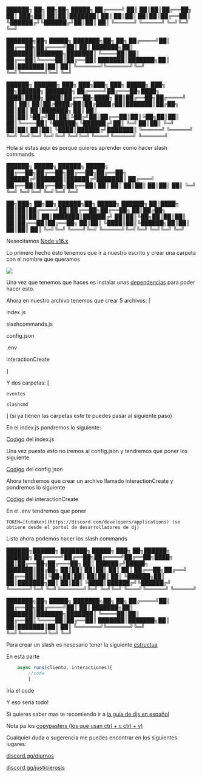 

 ██████╗ ██╗   ██╗██╗ █████╗ 
██╔════╝ ██║   ██║██║██╔══██╗
██║  ███╗██║   ██║██║███████║
██║   ██║██║   ██║██║██╔══██║
╚██████╔╝╚██████╔╝██║██║  ██║
 ╚═════╝  ╚═════╝ ╚═╝╚═╝  ╚═╝
                             

███████╗██╗      █████╗ ███████╗██╗  ██╗
██╔════╝██║     ██╔══██╗██╔════╝██║  ██║
███████╗██║     ███████║███████╗███████║
╚════██║██║     ██╔══██║╚════██║██╔══██║
███████║███████╗██║  ██║███████║██║  ██║
╚══════╝╚══════╝╚═╝  ╚═╝╚══════╝╚═╝  ╚═╝
                                        
 ██████╗ ██████╗ ███╗   ███╗███╗   ███╗ █████╗ ███╗   ██╗██████╗ ███████╗
██╔════╝██╔═══██╗████╗ ████║████╗ ████║██╔══██╗████╗  ██║██╔══██╗██╔════╝
██║     ██║   ██║██╔████╔██║██╔████╔██║███████║██╔██╗ ██║██║  ██║███████╗
██║     ██║   ██║██║╚██╔╝██║██║╚██╔╝██║██╔══██║██║╚██╗██║██║  ██║╚════██║
╚██████╗╚██████╔╝██║ ╚═╝ ██║██║ ╚═╝ ██║██║  ██║██║ ╚████║██████╔╝███████║
 ╚═════╝ ╚═════╝ ╚═╝     ╚═╝╚═╝     ╚═╝╚═╝  ╚═╝╚═╝  ╚═══╝╚═════╝ ╚══════╝
                                                                                                                                                  


Hola si estas aqui es porque quieres aprender como hacer slash commands.




██████╗  █████╗ ██████╗  █████╗ 
██╔══██╗██╔══██╗██╔══██╗██╔══██╗
██████╔╝███████║██████╔╝███████║
██╔═══╝ ██╔══██║██╔══██╗██╔══██║
██║     ██║  ██║██║  ██║██║  ██║
╚═╝     ╚═╝  ╚═╝╚═╝  ╚═╝╚═╝  ╚═╝
                             
██╗███╗   ██╗██╗ ██████╗██╗ █████╗ ██████╗ 
██║████╗  ██║██║██╔════╝██║██╔══██╗██╔══██╗
██║██╔██╗ ██║██║██║     ██║███████║██████╔╝
██║██║╚██╗██║██║██║     ██║██╔══██║██╔══██╗
██║██║ ╚████║██║╚██████╗██║██║  ██║██║  ██║
╚═╝╚═╝  ╚═══╝╚═╝ ╚═════╝╚═╝╚═╝  ╚═╝╚═╝  ╚═╝
                                           
                                                  

Nesecitamos [Node v16.x](https://nodejs.org/en/)

Lo primero hecho esto tenemos que ir a nuestro escrito y crear una carpeta con el nombre que queramos

<img src='https://cdn.discordapp.com/attachments/884856330685407255/884856343104729128/unknown.png'></img>


Una vez que tenemos que haces es instalar unas [dependencias](./dependencias.txt) para poder hacer esto.

Ahora en nuestro archivo tenemos que crear 5 archivos: [

index.js

slashcommands.js

config.json

.env

interactionCreate

]

Y dos carpetas: [

    eventos

    slashcmd

] (si ya tienen las carpetas este te puedes pasar al siguiente paso)

En el index.js pondremos lo siguiente:

[Codigo](./codigos/index.js) del index.js

Una vez puesto esto no iremos al config.json y tendremos que poner los siguiente

[Codigo](./codigos/config.json) del config.json

Ahora tendremos que crear un archivo llamado interactionCreate y pondremos lo siguiente

[Codigo](./codigos/interactionCreate) del interactionCreate

En el .env tendremos que poner

```
TOKEN=[tutoken](https://discord.com/developers/applications) (se obtiene desde el portal de desarrolladores de dj)
```

Listo ahora podemos hacer los slash commands



 ██████╗██████╗ ███████╗ █████╗ ███╗   ██╗██████╗  ██████╗ 
██╔════╝██╔══██╗██╔════╝██╔══██╗████╗  ██║██╔══██╗██╔═══██╗
██║     ██████╔╝█████╗  ███████║██╔██╗ ██║██║  ██║██║   ██║
██║     ██╔══██╗██╔══╝  ██╔══██║██║╚██╗██║██║  ██║██║   ██║
╚██████╗██║  ██║███████╗██║  ██║██║ ╚████║██████╔╝╚██████╔╝
 ╚═════╝╚═╝  ╚═╝╚══════╝╚═╝  ╚═╝╚═╝  ╚═══╝╚═════╝  ╚═════╝                                            

███████╗██╗      █████╗ ███████╗██╗  ██╗
██╔════╝██║     ██╔══██╗██╔════╝██║  ██║
███████╗██║     ███████║███████╗███████║
╚════██║██║     ██╔══██║╚════██║██╔══██║
███████║███████╗██║  ██║███████║██║  ██║
╚══════╝╚══════╝╚═╝  ╚═╝╚══════╝╚═╝  ╚═╝
                                        

                                                                                                       


Para crear un slash es nesesario tener la siguiente [estructua](./codigos/estructura.js)


En esta parte
```js
    async runs(cliento, interactiones){
        //code
        }
``` 
Iria el code

Y eso seria todo!

Si quieres saber mas te recomiendo ir a [la guia de djs en español](https://guia.palta.ml/interacciones/respondiendo-a-comandos-de-barra#opciones-de-comando)


Nota pa los [copypasters (los que usan ctrl + c ctrl + v)](./codigos/pa-cobipasters.txt)


Cualquier duda o sugerencia me puedes encontrar en los siguientes lugares:

[discord.gg/diurnos](https://dsc.gg/diurnos)

[discord.gg/justicierosjs](htt)
